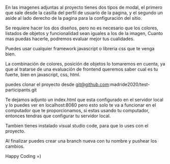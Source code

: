 En las imagenes adjuntas al proyecto tienes dos tipos de modal, el primero que sale desde la casilla del perfil de usuario de la pagina,
y el segundo un aside al lado derecho de la pagina para la configuración del sitio.

Se requiere hacer los dos diseños, pero no es necesario que los colores, listados de objetos y funcionalidad sean iguales a los de la imagen,
Cuanto mas puedas hacerle, podremos evaluar mejor tus cualidades.

Puedes usar cualquier framework javascript o libreria css que te venga bien.

La combinación de colores, posición de objetos lo tomaremos en cuenta, ya que al tratarse de una evaluación de frontend queremos saber 
cual es tu fuerte, bien en javascript, css, html.

puedes clonar el proyecto desde git@github.com:madride2020/test-participants.git

Te dejamos adjunto un index.html que esta configurado en el servidor local y lo puedes ver en localhost:8080 pero esto solo te va a funcionar en el computador que te proporcionamos, si estas usando tu computador, entonces tendras que configurar tu servidor local.

Tambien tienes instalado visual studio code, para que lo uses con el proyecto.

Al finalizar puedes crear una branch nueva con tu nombre y pushear los cambios.


Happy Coding =)
